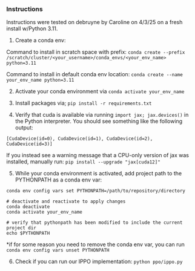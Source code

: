 ### Instructions
Instructions were tested on debruyne by Caroline on 4/3/25 on a fresh install w/Python 3.11. 

1. Create a conda env: 

Command to install in scratch space with prefix:
 ```conda create --prefix /scratch/cluster/<your_username>/conda_envs/<your_env_name> python=3.11```

Command to install in default conda env location: 
```conda create --name your_env_name python=3.11```

2. Activate your conda environment via 
```conda activate your_env_name```

3. Install packages via; 
```pip install -r requirements.txt```

4. Verify that cuda is available via running `import jax; jax.devices()` in the Python interpreter.
You should see something like the following output: 

```
[CudaDevice(id=0), CudaDevice(id=1), CudaDevice(id=2), CudaDevice(id=3)]
```
If you instead see a warning message that a CPU-only version of jax was installed, manually run: 
```pip install --upgrade "jax[cuda12]"```

5. While your conda environment is activated, add project path to the PYTHONPATH as a conda env var:

```
conda env config vars set PYTHONPATH=/path/to/repository/directory

# deactivate and reactivate to apply changes
conda deactivate 
conda activate your_env_name

# verify that pythonpath has been modified to include the current project dir
echo $PYTHONPATH
```

*if for some reason you need to remove the conda env var, you can run 
```conda env config vars unset PYTHONPATH```

6. Check if you can run our IPPO implementation: 
```python ppo/ippo.py```
